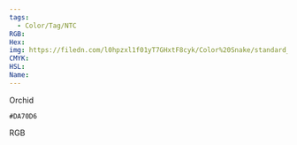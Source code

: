 ```yaml
---
tags:
  - Color/Tag/NTC
RGB:
Hex:
img: https://filedn.com/l0hpzxl1f01yT7GHxtF8cyk/Color%20Snake/standard_csv_to_svg/%23/DA70D6.svg
CMYK:
HSL:
Name:
---
```

Orchid
```palette
#DA70D6
```
RGB
